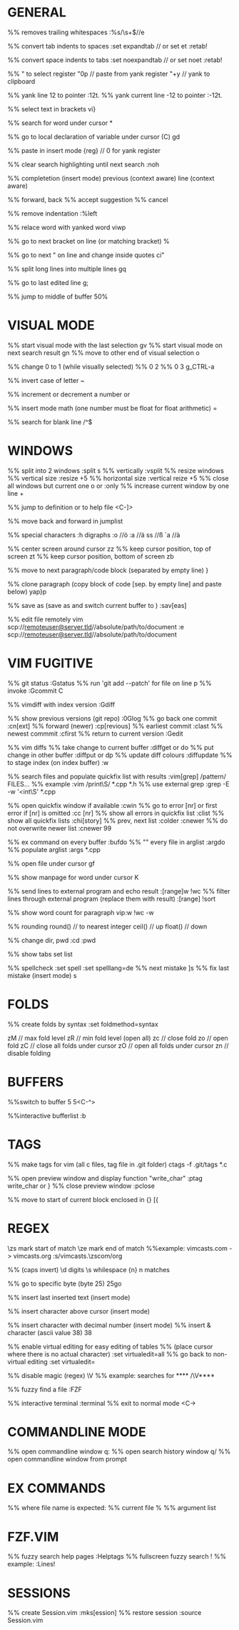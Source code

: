 # GENERAL
%% removes trailing whitespaces
:%s/\s\+$//e

%% convert tab indents to spaces
:set expandtab // or set et
:retab!

%% convert space indents to tabs
:set noexpandtab // or set noet
:retab!

%% " to select register
"0p     // paste from yank register
"+y     // yank to clipboard

%% yank line 12 to pointer
:12t.
%% yank current line -12 to pointer
:-12t.

%% select text in brackets
vi}

%% search for word under cursor
*

%% go to local declaration of variable under cursor (C)
gd

%% paste in insert mode
<C-r> {reg}      // <c-r>0 for yank register

%% clear search highlighting until next search
:noh

%% completetion (insert mode)
<C-x><C-p> previous (context aware)
<C-x><C-l> line (context aware)

%% forward, back
<C-n>
<C-p>
%% accept suggestion
<C-y>
%% cancel
<C-e>

%% remove indentation
:%left

%% relace word with yanked word
viwp

%% go to next bracket on line (or matching bracket)
%

%% go to next " on line and change inside quotes
ci"

%% split long lines into multiple lines
gq

%% go to last edited line
g;

%% jump to middle of buffer
50%

# VISUAL MODE
%% start visual mode with the last selection
gv
%% start visual mode on next search result
gn
%% move to other end of visual selection
o

%% change 0 to 1 (while visually selected)
%%        0    2
%%        0    3
g_CTRL-a


%% invert case of letter
~

%% increment or decrement a number
<C-a>  or <C-x>

%% insert mode math (one number must be float for float arithmetic)
<C-r> =

%% search for blank line
/^$

# WINDOWS
%% split into 2 windows
:split
<C-w> s
%% vertically
<C-w> <C-v>
:vsplit
%% resize windows
%% vertical size
:resize +5
%% horizontal size
:vertical reize +5
%% close all windows but current one
<C-w>o
    or
:only
%% increase current window by one line
<C-w>+


%% jump to definition or to help file
<C-]>

%% move back and forward in jumplist
<C-o>
<C-i>

%% special characters :h digraphs
<C-k> :o   //ö
<C-k> :a   //ä
<C-k> ss   //ß
<C-k> `a   //à

%% center screen around cursor
zz
%% keep cursor position, top of screen
zt
%% keep cursor position, bottom of screen
zb

%% move to next paragraph/code block (separated by empty line)
}

%% clone paragraph (copy block of code [sep. by empty line] and paste below)
yap}p

%% save as (save as <FILE> and switch current buffer to <FILE>)
:sav[eas]

%% edit file remotely
vim scp://remoteuser@server.tld//absolute/path/to/document
:e scp://remoteuser@server.tld//absolute/path/to/document

# VIM FUGITIVE
%% git status
:Gstatus
%% run 'git add --patch' for file on line
p
%% invoke :Gcommit
C

%% vimdiff with index version
:Gdiff

%% show previous versions (git repo)
:0Glog
%% go back one commit
:cn[ext]
%% forward (newer)
:cp[revious]
%% earliest commit
:clast
%% newest commmit
:cfirst
%% return to current version
:Gedit

%% vim diffs
%% take change to current buffer
:diffget
    or
do
%% put change in other buffer
:diffput
    or
dp
%% update diff colours
:diffupdate
%% to stage index (on index buffer)
:w


%% search files and populate quickfix list with results
:vim[grep] /pattern/ FILES...
%% example
:vim /print\S/ *.cpp *.h
%% use external grep
:grep -E -w '\<int\S' *.cpp

%% open quickfix window if available
:cwin
%% go to error [nr] or first error if [nr] is omitted
:cc [nr]
%% show all errors in quickfix list
:clist
%% show all quickfix lists
:chi[story]
%% prev, next list
:colder
:cnewer
%% do not overwrite newer list
:cnewer 99

%% ex command on every buffer
:bufdo
%% "" every file in arglist
:argdo
%% populate arglist
:args *.cpp

%% open file under cursor
gf

%% show manpage for word under cursor
K

%% send lines to external program and echo result
:[range]w !wc
%% filter lines through external program (replace them with result)
:[range] !sort

%% show word count for paragraph
vip:w !wc -w

%% rounding
round()  // to nearest integer
ceil()   // up
float()  // down

%% change dir, pwd
:cd
:pwd

%% show tabs
set list

%% spellcheck
:set spell
:set spelllang=de
%% next mistake
]s
%% fix last mistake (insert mode)
<C-x>s

# FOLDS
%% create folds by syntax
:set foldmethod=syntax

zM  // max fold level
zR  // min fold level (open all)
zc  // close fold
zo  // open fold
zC  // close all folds under cursor
zO  // open all folds under cursor
zn  // disable folding

# BUFFERS
%%switch to buffer 5
5<C-^>

%%interactive bufferlist
:b <tab>


# TAGS
%% make tags for vim (all c files, tag file in .git folder)
ctags -f .git/tags *.c

%% open preview window and display function "write_char"
:ptag write_char
    or
<C-w>}
%% close preview window
:pclose


%% move to start of current block enclosed in {}
[{

# REGEX
\zs     mark start of match
\ze     mark end of match
%%example: vimcasts.com -> vimcasts.org
:s/vimcasts.\zscom/org

%% (caps invert)
\d      digits
\s      whilespace
\{n}    n matches


%% go to specific byte (byte 25)
25go

%% insert last inserted text (insert mode)
<C-a>

%% insert character above cursor (insert mode)
<C-y>

%% insert character with decimal number (insert mode)
<C-v>
%% insert & character (ascii value 38)
<C-v>38

%% enable virtual editing for easy editing of tables
%% (place cursor where there is no actual character)
:set virtualedit=all
%% go back to non-virtual editing
:set virtualedit=

%% disable magic (regex)
\V
%% example: searches for ****
/\V****

%% fuzzy find a file
:FZF

%% interactive terminal
:terminal
%% exit to normal mode
<C-\><C-n>

# COMMANDLINE MODE
%% open commandline window
q:
%% open search history window
q/
%% open commandline window from prompt
<C-f>

# EX COMMANDS
%% where file name is expected:
%% current file
%
%% argument list
##

# FZF.VIM
%% fuzzy search help pages
:Helptags
%% fullscreen fuzzy search
!
%% example:
:Lines!

# SESSIONS
%% create Session.vim
:mks[ession]
%% restore session
:source Session.vim
